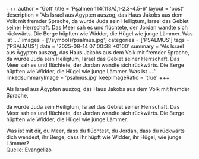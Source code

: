 +++
author = 'Gott'
title = 'Psalmen 114(113A),1-2.3-4.5-6'
layout = 'post'
description = 'Als Israel aus Ägypten auszog, das Haus Jakobs aus dem Volk mit fremder Sprache, da wurde Juda sein Heiligtum, Israel das Gebiet seiner Herrschaft. Das Meer sah es und flüchtete, der Jordan wandte sich rückwärts. Die Berge hüpften wie Widder, die Hügel wie junge Lämmer.  Was ist ....'
images = ['/symbols/psalmus.jpg']
categories = ['PSALMUS']
tags = ['PSALMUS']
date = '2025-08-14 07:00:38 +0100'
summary = 'Als Israel aus Ägypten auszog, das Haus Jakobs aus dem Volk mit fremder Sprache, da wurde Juda sein Heiligtum, Israel das Gebiet seiner Herrschaft. Das Meer sah es und flüchtete, der Jordan wandte sich rückwärts. Die Berge hüpften wie Widder, die Hügel wie junge Lämmer.  Was ist ....'
linkedsummaryImage = 'psalmus.jpg'
keepImageRatio = 'true'
+++
<!--more-->Als Israel aus Ägypten auszog, das Haus Jakobs aus dem Volk mit fremder Sprache,
da wurde Juda sein Heiligtum, Israel das Gebiet seiner Herrschaft.
Das Meer sah es und flüchtete, der Jordan wandte sich rückwärts.
Die Berge hüpften wie Widder, die Hügel wie junge Lämmer.

Was ist mit dir, du Meer, dass du flüchtest, du Jordan, dass du rückwärts dich wendest,
ihr Berge, dass ihr hüpft wie Widder, ihr Hügel, wie junge Lämmer?<br> [Quelle: Evangelizo](https://evangeliumtagfuertag.org/DE/gospel)